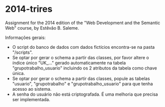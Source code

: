 2014-trires
===========

Assignment for the 2014 edition of the "Web Development and the Semantic Web" course, by Estêvão B. Saleme.

Informações gerais:
- O script do banco de dados com dados fictícios encontra-se na pasta "/scripts".
- Se optar por gerar o schema a partir das classes, por favor altere o índice único "UK_..." gerado automaticamente na tabela "grupotrabalho_usuario" incluindo os 2 atributos da tabela como chave única. 
- Se optar por gerar o schema a partir das classes, popule as tabelas "usuario", "grupotrabalho" e "grupotrabalho_usuario" para que tenha acesso ao sistema.
- A senha do usuário não está criptografada. É uma melhoria que precisa ser implementada.